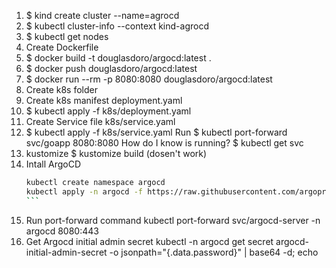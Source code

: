 1. $ kind create cluster --name=agrocd
2. $ kubectl cluster-info --context kind-agrocd
3. $ kubectl get nodes
4. Create Dockerfile
5. $ docker build -t douglasdoro/argocd:latest .
6. $ docker push douglasdoro/argocd:latest
7. $ docker run --rm -p 8080:8080 douglasdoro/argocd:latest
8. Create k8s folder
9. Create k8s manifest deployment.yaml
10. $ kubectl apply -f k8s/deployment.yaml
11. Create Service file k8s/service.yaml 
12. $ kubectl apply -f k8s/service.yaml
    Run
      $ kubectl port-forward svc/goapp 8080:8080
    How do I know is running? 
      $ kubectl get svc
13. kustomize
    $ kustomize build (dosen't work)
14. Intall ArgoCD
    ````bash
    kubectl create namespace argocd
    kubectl apply -n argocd -f https://raw.githubusercontent.com/argoproj/argo-cd/stable/manifests/install.yaml
    ```
15. Run port-forward command
    kubectl port-forward svc/argocd-server -n argocd 8080:443
16. Get Argocd initial admin secret 
    kubectl -n argocd get secret argocd-initial-admin-secret -o jsonpath="{.data.password}" | base64 -d; echo